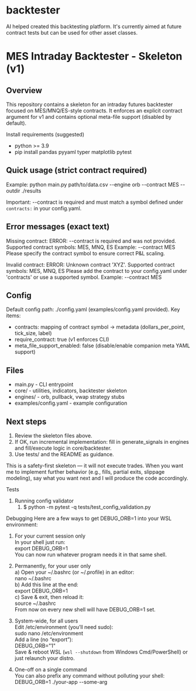 # backtester
AI helped created this backtesting platform. It's currently aimed at future contract tests but can be used for other asset classes.


MES Intraday Backtester - Skeleton (v1)
=======================================

Overview
--------
This repository contains a skeleton for an intraday futures backtester focused on MES/MNQ/ES-style contracts.
It enforces an explicit contract argument for v1 and contains optional meta-file support (disabled by default).

Install requirements (suggested)
- python >= 3.9
- pip install pandas pyyaml typer matplotlib pytest

Quick usage (strict contract required)
-------------------------------------
Example:
  python main.py path/to/data.csv --engine orb --contract MES --outdir ./results

Important: --contract is required and must match a symbol defined under `contracts:` in your config.yaml.

Error messages (exact text)
---------------------------
Missing contract:
  ERROR: --contract is required and was not provided.
  Supported contract symbols: MES, MNQ, ES
  Example: --contract MES
  Please specify the contract symbol to ensure correct P&L scaling.

Invalid contract:
  ERROR: Unknown contract 'XYZ'. Supported contract symbols: MES, MNQ, ES
  Please add the contract to your config.yaml under 'contracts' or use a supported symbol.
  Example: --contract MES

Config
------
Default config path: ./config.yaml (examples/config.yaml provided).
Key items:
- contracts: mapping of contract symbol -> metadata (dollars_per_point, tick_size, label)
- require_contract: true (v1 enforces CLI)
- meta_file_support_enabled: false (disable/enable companion meta YAML support)

Files
-----
- main.py - CLI entrypoint
- core/ - utilities, indicators, backtester skeleton
- engines/ - orb, pullback, vwap strategy stubs
- examples/config.yaml - example configuration

Next steps
----------
1. Review the skeleton files above.
2. If OK, run incremental implementation: fill in generate_signals in engines and fill/execute logic in core/backtester.
3. Use tests/ and the README as guidance.

This is a safety-first skeleton — it will not execute trades. When you want me to implement further behavior (e.g., fills, partial exits, slippage modeling), say what you want next and I will produce the code accordingly.

Tests
1. Running config validator
   1. $  python -m pytest -q tests/test_config_validation.py
   
Debugging
Here are a few ways to get DEBUG_ORB=1 into your WSL environment:

1) For your current session only  
   In your shell just run:  
     export DEBUG_ORB=1  
   You can now run whatever program needs it in that same shell.

2) Permanently, for your user only  
   a) Open your ~/.bashrc (or ~/.profile) in an editor:  
      nano ~/.bashrc  
   b) Add this line at the end:  
      export DEBUG_ORB=1  
   c) Save & exit, then reload it:  
      source ~/.bashrc  
   From now on every new shell will have DEBUG_ORB=1 set.

3) System-wide, for all users  
   Edit /etc/environment (you’ll need sudo):  
     sudo nano /etc/environment  
   Add a line (no “export”):  
     DEBUG_ORB="1"  
   Save & reboot WSL (`wsl --shutdown` from Windows Cmd/PowerShell) or just relaunch your distro.

4) One-off on a single command  
   You can also prefix any command without polluting your shell:  
     DEBUG_ORB=1 ./your-app --some-arg  
